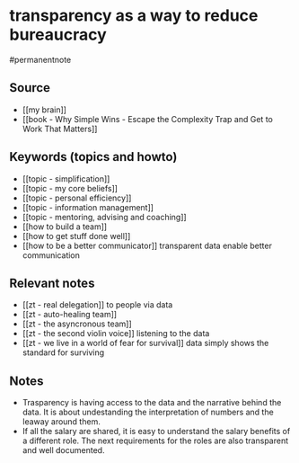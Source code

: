 # transparency as a way to reduce bureaucracy

#permanentnote

## Source
- [[my brain]]
- [[book - Why Simple Wins - Escape the Complexity Trap and Get to Work That Matters]]

## Keywords (topics and howto)
- [[topic - simplification]]
- [[topic - my core beliefs]]
- [[topic - personal efficiency]]
- [[topic - information management]]
- [[topic - mentoring, advising and coaching]]
- [[how to build a team]]
- [[how to get stuff done well]]
- [[how to be a better communicator]] transparent data enable better communication

## Relevant notes
- [[zt - real delegation]] to people via data
- [[zt - auto-healing team]] 
- [[zt - the asyncronous team]]
- [[zt - the second violin voice]] listening to the data
- [[zt - we live in a world of fear for survival]] data simply shows the standard for surviving

## Notes
- Trasparency is having access to the data and the narrative behind the data. It is about undestanding the interpretation of numbers and the leaway around them.
- If all the salary are shared, it is easy to understand the salary benefits of a different role. The next requirements for the roles are also transparent and well documented. 